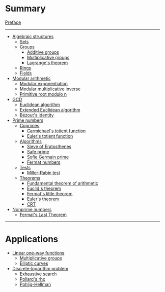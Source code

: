 # Summary

[Preface](./index.md)

---

- [Algebraic structures]()
  - [Sets]()
  - [Groups](./groups/index.md)
    - [Additive groups]()
    - [Multiplicative groups](./groups/multiplicative.md)
    - [Lagrange's theorem](./groups/langranges-theorem.md)
  - [Rings](./rings.md)
  - [Fields](./fields.md)
- [Modular arithmetic](./modular-arithmetic/index.md)
  - [Modular exponentiation](./modular-arithmetic/modular-exponentiation.md)
  - [Modular multiplicative inverse](./modular-arithmetic/modular-multiplicative-inverse.md)
  - [Primitive root modulo n](./modular-arithmetic/primitive-root-modulo-n.md)
- [GCD](./gcd.md)
    - [Euclidean algorithm]()
    - [Extended Euclidean algorithm]()
    - [Bézout's identity](./bézouts-identity.md)
- [Prime numbers](./prime-numbers/index.md)
    - [Coprimes](./prime-numbers/coprimes.md)
      - [Carmichael's totient function](./carmichael-function.md)
      - [Euler's totient function](./eulers-totient-function.md)
    - [Algorithms](./prime-numbers/algorithms.md)
      - [Sieve of Eratosthenes]()
      - [Safe prime]()
      - [Sofie Germain prime]()
      - [Fermat numbers](./prime-numbers/fermat-numbers.md)
    - [Tests]()
      - [Miller-Rabin test]()
    - [Theorems]()
      - [Fundamental theorem of arithmetic](./fundamental-theorem-of-arithmetic.md)
      - [Euclid's theorem](./prime-numbers/euclids-theorem.md)
      - [Fermat's little theorem](./prime-numbers/fermats-little-theorem.md)
      - [Euler's theorem](./prime-numbers/eulers-theorem.md)
      - [CRT](./prime-numbers/crt.md)
- [Nonprime numbers]()
  - [Fermat's Last Theorem](./fermats-last-theorem.md)
---

# Applications

- [Linear one-way functions]()
  - [Multiplicative groups]()
  - [Elliptic curves]()
- [Discrete-logarithm problem]()
  - [Exhaustive search]()
  - [Pollard's rho]()
  - [Pohlig-Hellman]()

